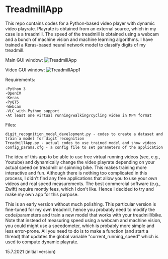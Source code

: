 # TreadmillApp

This repo contains codes for a Python-based video player with dynamic video playrate. Playrate is obtained from an external source, which in my case is a treadmill. The speed of the treadmill is obtained using a webcam and a bunch of machine vision and machine learning algorithms. I have trained a Keras-based neural network model to classify digits of my treadmill.

Main GUI window:
![TreadmillApp](https://user-images.githubusercontent.com/17804946/125808951-2df3f8c5-969e-4f34-a2e7-32d81a7e7510.png)

Video GUI window:
![TreadmillApp1](https://user-images.githubusercontent.com/17804946/125809859-65d4e50f-2015-4772-9aa5-91346724c51f.png)

Requirements:

	-Python 3
	-OpenCV
	-Keras
	-PyQT5
	-Webcam
	-VLC with Python support
	-At least one virtual running/walking/cycling video in MP4 format

Files:

	digit_recognition_model_development.py - codes to create a dataset and train a model for digit recognition
	TreadmillApp.py - actual codes to use trained model and show videos
	config_params.cfg - a config file to set parameters of the application

The idea of this app to be able to use free virtual running videos (see, e.g., Youtube) and dynamically change the video playrate depending on your actual speed on treadmill or spinning bike. This makes training more interactive and fun. Although there is nothing too complicated in this process, I didn't find any free applications that allow you to use your _own_ videos and real speed measurements. The best commercial software (e.g., Zwift) require montly fees, which I don't like. Hence I decided to try and make my own app for this purpose.

This is an early version without much polishing. This particular version is fine-tuned for my own treadmill, hence you probably need to modify the code/parameters and train a new model that works with your treadmill/bike. Note that instead of measuring speed using a webcam and machine vision, you could might use a speedometer, which is probably more simple and less error-prone. All you need to do is to make a function (and start a thread) that updates the global variable "current_running_speed" which is used to compute dynamic playrate.

15.7.2021 (initial version)
